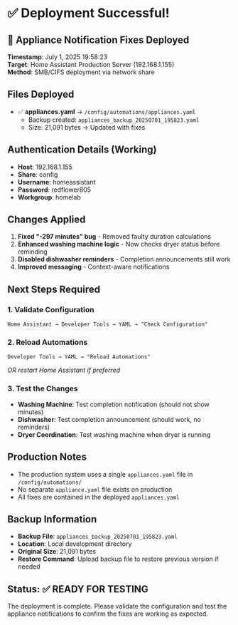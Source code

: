 # ✅ Deployment Successful!

## 🚀 Appliance Notification Fixes Deployed

**Timestamp**: July 1, 2025 19:58:23  
**Target**: Home Assistant Production Server (192.168.1.155)  
**Method**: SMB/CIFS deployment via network share

## Files Deployed
- ✅ **appliances.yaml** → `/config/automations/appliances.yaml`
  - Backup created: `appliances_backup_20250701_195823.yaml`
  - Size: 21,091 bytes → Updated with fixes

## Authentication Details (Working)
- **Host**: 192.168.1.155
- **Share**: config
- **Username**: homeassistant
- **Password**: redflower805
- **Workgroup**: homelab

## Changes Applied
1. **Fixed "-297 minutes" bug** - Removed faulty duration calculations
2. **Enhanced washing machine logic** - Now checks dryer status before reminding
3. **Disabled dishwasher reminders** - Completion announcements still work
4. **Improved messaging** - Context-aware notifications

## Next Steps Required

### 1. Validate Configuration
```
Home Assistant → Developer Tools → YAML → "Check Configuration"
```

### 2. Reload Automations  
```
Developer Tools → YAML → "Reload Automations"
```
*OR restart Home Assistant if preferred*

### 3. Test the Changes
- **Washing Machine**: Test completion notification (should not show minutes)
- **Dishwasher**: Test completion announcement (should work, no reminders)
- **Dryer Coordination**: Test washing machine when dryer is running

## Production Notes
- The production system uses a single `appliances.yaml` file in `/config/automations/`
- No separate `appliance.yaml` file exists on production
- All fixes are contained in the deployed `appliances.yaml`

## Backup Information
- **Backup File**: `appliances_backup_20250701_195823.yaml` 
- **Location**: Local development directory
- **Original Size**: 21,091 bytes
- **Restore Command**: Upload backup file to restore previous version if needed

## Status: ✅ READY FOR TESTING

The deployment is complete. Please validate the configuration and test the appliance notifications to confirm the fixes are working as expected.